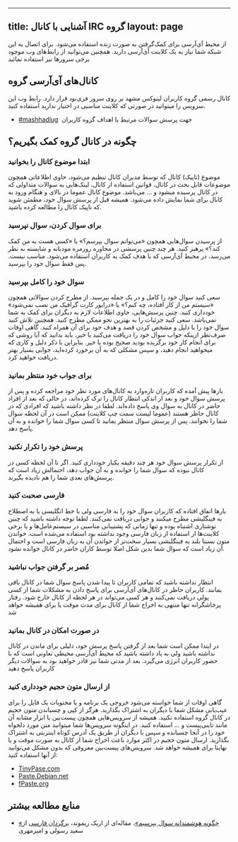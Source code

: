 ----------
title: آشنایی با کانال IRC گروه
layout: page
----------

از محیط آی‌آر‌سی برای کمک‌گرفتن به صورت زنده استفاده می‌شود. برای اتصال به این شبکه شما نیاز به یک کلاینت آی‌آر‌سی دارید. همچنین می‌توانید از رابط‌های وب موجود برخی سرور‌ها نیز استفاده نمائید

## کانال‌های آی‌آر‌سی گروه

کانال رسمی گروه کاربران لینوکس مشهد بر روی سرور فری‌نود قرار دارد. رابط وب این سرویس را میتوانید در صورتی که کلاینت مناسبی در اختیار ندارید استفاده کنید.

* [‪#mashhadlug‬](http://www.mashhadlug.org/fa/irc) ‎ جهت پرسش سوالات مرتبط با اهداف گروه کاربران

## چگونه در کانال گروه کمک بگیریم؟

### ابتدا موضوع کانال را بخوانید

موضوع (تاپیک) کانال که توسط مدیران کانال تنظیم می‌شود، حاوی اطلاعاتی همچون موضوعات قابل بحث در کانال، قوانین استفاده از کانال، لینک‌هایی به سوالات متداولی که در کانال پرسیده میشود و … می‌باشد. موضوع کانال عموما در بالای و هنگام ورود به کانال برای شما نمایش داده می‌شود. همیشه قبل از پرسش سوال خود، مطمئن شوید که تاپیک کانال را مطالعه کرده‌ باشید.

### برای سوال کردن، سوال نپرسید

از پرسیدن سوال‌هایی همچون «می‌توانم سوال بپرسم؟» یا «کسی هست به من کمک کند؟» پرهیز کنید. هر چند چنین پرسشی در محاوره روزمره مودبانه و شایسته به نظر می‌رسد، در محیط آی‌آر‌سی که با هدف کمک به کاربران استفاده می‌شود. مناسب نیست. پس فقط سوال خود را بپرسید.

### سوال خود را کامل بپرسید

سعی کنید سوال خود را کامل و در یک جمله بپرسید. از مطرح کردن سوالاتی همچون «سیستم من از کار افتاده، چه کنم؟» یا «درایور کارت گرافیک من نصب نمی‌شود» خودداری کنید. چنین پرسش‌هایی، حاوی اطلاعات لازم به دیگران برای کمک به شما نمی‌باشد. سعی کنید جزئیات را به بهترین نحو ممکن مطرح کنید. همچنین تلاش کنید سوال خود را با دلیل و مشخص کردن قصد و هدف خود برای آن همراه کنید. گاهی اوقات صرف‌نظر ازینکه جواب سوال خود را دریافت می‌کنید یا خیر، باید بدانید که آیا روشی که برای انجام کار خود برگزیده‌ بودید صحیح بوده یا خیر. بنابراین با ذکر دلیل و کاری که میخواهید انجام دهید، و سپس مشکلی که به آن برخورد کرده‌اید، جوابی بسیار بهتر دریافت خواهید کرد.

### برای جواب خود منتظر بمانید

بارها پیش آمده که کاربران تازه‌وارد به کانال‌های مورد نظر خود مراجعه کرده و پس از پرسش سوال خود و بعد از اندکی انتظار کانال را ترک کرده‌اند، در حالی که بعد از افراد حاضر در کانال به سوال وی پاسخ داده‌اند. لطفا در نظر داشته باشید که افرادی که در کانال حاظر هستند (عموما لیست سمت چپ کلاینت) ممکن است در آن لحظه سوال شما را نخوانند. پس از پرسش سوال منتظر بمانید تا کسی سوال شما را خوانده و به آن پاسخ دهد.

### پرسش خود را تکرار نکنید

از تکرار پرسش سوال خود هر چند دقیقه یکبار خودداری کنید. اگر تا آن لحظه کسی در کانال نبوده که سوال شما را خوانده و به آن جواب دهد، احتمالش زیاد است که پرسش‌های بعدی شما را هم نادیده بگیرند.

### فارسی صحبت کنید

بارها اتفاق افتاده که کاربران سوال خود را به فارسی ولی با خط انگلیسی یا به اصطلاح به فینگلیشی مطرح میکنند و جوابی دریافت نمی‌کنند. لطفا توجه داشته باشید که چنین نوشتاری اشتباه بوده و تنها زمانی که پشتیبانی مناسبی در سیستم‌عامل‌ها و یا برخی کلاینت‌ها از استفاده از زبان فارسی وجود نداشته بود استفاده می‌شده است. خواندن متون نسبتا بلند به فینگلیشی بسیار سخت‌تر از خواندن آن به زبان فارسی است و احتمال آن زیاد است که سوال شما بدین شکل اصلا توسط کاران حاضر در کانال خوانده نشود.

### مُصر بر گرفتن جواب نباشید

انتظار نداشته باشید که تمامی کاربران تا پیدا شدن پاسخ سوال شما در کانال باقی بمانند. کاربران حاظر در کانال‌های آی‌آر‌سی برای پاسخ دادن به مشکلات شما از کسی پولی دریافت نمی‌کنند و هر کسی می‌تواند در هر لحظه از کانال خارج شود. رفتار پرخاشگرانه تنها منتهی به اخراج شما از کانال برای مدت موقت یا برای همیشه خواهد شد

### در صورت امکان در کانال بمانید

در ابتدا ممکن است شما بعد از گرفتن پاسخ پرسش خود، دلیلی برای ماندن در کانال نداشته باشید ولی به یاد داشته باشید که محیط آی‌آر‌سی محیطی تعاونی است که با حضور کاربران انرژی می‌گیرد. بعد از مدتی شما نیز قادر خواهید بود به سوالات دیگر کاربران پاسخ دهید

### از ارسال متون حجیم خودداری کنید

گاهی اوقات از شما خواسته می‌شود خروجی یک برنامه و یا محتویات یک فایل را برای عیب‌یابی مشکل شما با دیگران به اشتراک بگذارید. هرگز از کپی و چسباندن متون حجیم در کانال گروه استفاده نکنید. همیشه از سرویس‌هایی همچون پیست‌بین یا ابزار مشابه آن مانند تاینی‌پیست و … استفاده کنید. در اینگونه سرویس‌ها شما میتوانید متن مورد دلخواه خود را در آنجا چسبانده و سپس با دیگران از طریق یک آدرس کوتاه اینترنتی به اشتراک بگذارید. ارسال متون حجیم در اکثر موارد باعث اخراج شما از کانال به صورت موقت و یا نهایتا برای همیشه خواهد شد.
سرویس‌های پیست‌بین معروفی که بدون مشکل می‌توانید از آنها استفاده کنید:

* [TinyPase.com](http://TinyPase.com)
* [Paste.Debian.net](http://Paste.Debian.net)
* [fPaste.org](http://fPaste.org)

## منابع مطالعه بیشتر

* [«چگونه هوشمندانه سوال بپرسیم»](http://catb.org/~esr/faqs/smart-questions.html)، مقاله‌ای از اریک ریموند، [برگردان فارسی](http://wiki.ubuntu-ir.org/SmartQuestions) از سعید رسولی و امیرمهری
